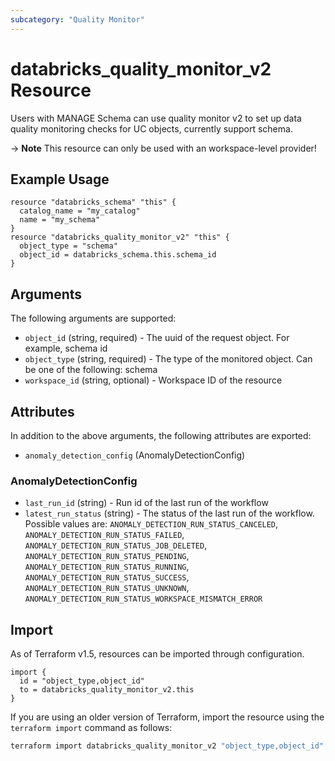 ```yaml
---
subcategory: "Quality Monitor"
---
```

# databricks_quality_monitor_v2 Resource
Users with MANAGE Schema can use quality monitor v2 to set up data quality monitoring checks for UC objects, currently support schema. 


-> **Note** This resource can only be used with an workspace-level provider!


## Example Usage
```hcl
resource "databricks_schema" "this" {
  catalog_name = "my_catalog"
  name = "my_schema"
}
resource "databricks_quality_monitor_v2" "this" {
  object_type = "schema"
  object_id = databricks_schema.this.schema_id
}
```


## Arguments
The following arguments are supported:
* `object_id` (string, required) - The uuid of the request object. For example, schema id
* `object_type` (string, required) - The type of the monitored object. Can be one of the following: schema
* `workspace_id` (string, optional) - Workspace ID of the resource

## Attributes
In addition to the above arguments, the following attributes are exported:
* `anomaly_detection_config` (AnomalyDetectionConfig)

### AnomalyDetectionConfig
* `last_run_id` (string) - Run id of the last run of the workflow
* `latest_run_status` (string) - The status of the last run of the workflow. Possible values are: `ANOMALY_DETECTION_RUN_STATUS_CANCELED`, `ANOMALY_DETECTION_RUN_STATUS_FAILED`, `ANOMALY_DETECTION_RUN_STATUS_JOB_DELETED`, `ANOMALY_DETECTION_RUN_STATUS_PENDING`, `ANOMALY_DETECTION_RUN_STATUS_RUNNING`, `ANOMALY_DETECTION_RUN_STATUS_SUCCESS`, `ANOMALY_DETECTION_RUN_STATUS_UNKNOWN`, `ANOMALY_DETECTION_RUN_STATUS_WORKSPACE_MISMATCH_ERROR`

## Import
As of Terraform v1.5, resources can be imported through configuration.
```hcl
import {
  id = "object_type,object_id"
  to = databricks_quality_monitor_v2.this
}
```

If you are using an older version of Terraform, import the resource using the `terraform import` command as follows:
```sh
terraform import databricks_quality_monitor_v2 "object_type,object_id"
```